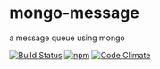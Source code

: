 # mongo-message

a message queue using mongo

[![Build Status](https://travis-ci.org/namtran3005/mongo-message.svg?branch=master)](https://travis-ci.org/namtran3005/mongo-message)
[![npm](https://img.shields.io/npm/v/mongo-message.svg)](https://www.npmjs.com/package/mongo-message)
[![Code Climate](https://img.shields.io/codeclimate/coverage/github/namtran3005/mongo-message.svg)](https://codeclimate.com/github/namtran3005/mongo-message/coverage)
